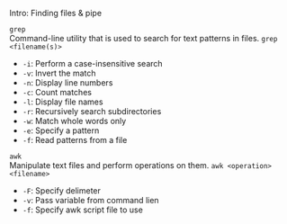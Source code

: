 Intro: Finding files & pipe 

`grep` <br> 
Command-line utility that is used to search for text patterns in files.
`grep <filename(s)>`

- `-i`: Perform a case-insensitive search
- `-v`: Invert the match
- `-n`: Display line numbers
- `-c`: Count matches
- `-l`: Display file names
- `-r`: Recursively search subdirectories
- `-w`: Match whole words only
- `-e`: Specify a pattern
- `-f`: Read patterns from a file

`awk` <br> 
Manipulate text files and perform operations on them.
`awk <operation> <filename>`
- `-F`: Specify delimeter 
- `-v`: Pass variable from command lien 
- `-f`: Specify awk script file to use 

